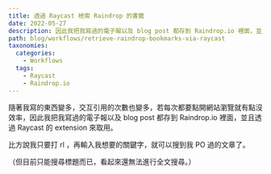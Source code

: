 ```yaml
---
title: 透過 Raycast 檢索 Raindrop 的書籤
date: 2022-05-27
description: 因此我把我寫過的電子報以及 blog post 都存到 Raindrop.io 裡面，並且透過 Raycast 的 extension 來取用。
path: blog/workflows/retrieve-raindrop-bookmarks-via-raycast
taxonomies:
  categories: 
    - Workflows
  tags: 
    - Raycast
    - Raindrop.io
---
```


隨著我寫的東西變多，交互引用的次數也變多，若每次都要點開網站瀏覽就有點沒效率，因此我把我寫過的電子報以及 blog post 都存到 Raindrop.io 裡面，並且透過 Raycast 的 extension 來取用。

比方說我只要打 rl ，再輸入我想要的關鍵字，就可以搜到我 PO 過的文章了。

（但目前只能搜尋標題而已，看起來還無法進行全文搜尋。）